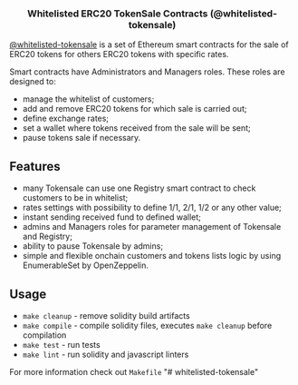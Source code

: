 <h3 align="center">Whitelisted ERC20 TokenSale Contracts (@whitelisted-tokensale)</h3><div align="center"></div>

[@whitelisted-tokensale](https://github.com/galtproject/whitelisted-tokensale) is a set of Ethereum smart contracts for the sale of ERC20 tokens for others ERC20 tokens with specific rates. 

Smart contracts have Administrators and Managers roles. These roles are designed to:
- manage the whitelist of customers;
- add and remove ERC20 tokens for which sale is carried out;
- define exchange rates;
- set a wallet where tokens received from the sale will be sent;
- pause tokens sale if necessary.


## Features
- many Tokensale can use one Registry smart contract to check customers to be in whitelist;
- rates settings with possibility to define 1/1, 2/1, 1/2 or any other value;
- instant sending received fund to defined wallet;
- admins and Managers roles for parameter management of Tokensale and Registry;
- ability to pause Tokensale by admins;
- simple and flexible onchain customers and tokens lists logic by using EnumerableSet by OpenZeppelin.

## Usage

* `make cleanup` - remove solidity build artifacts
* `make compile` - compile solidity files, executes `make cleanup` before compilation
* `make test` - run tests
* `make lint` - run solidity and javascript linters

For more information check out `Makefile`
"# whitelisted-tokensale" 

